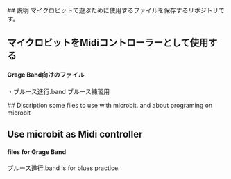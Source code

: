 <Japanese>
## 説明
マイクロビットで遊ぶために使用するファイルを保存するリポジトリです。

## マイクロビットをMidiコントローラーとして使用する
#### Grage Band向けのファイル
・ブルース進行.band ブルース練習用

<English>
## Discription
some files to use with microbit. and about programing on microbit

## Use microbit as Midi controller
#### files for Grage Band
ブルース進行.band is for blues practice.
